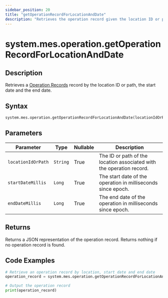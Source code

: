 ```yaml
---
sidebar_position: 20
title: "getOperationRecordForLocationAndDate"
description: "Retrieves the operation record given the location ID or path, the start date and the end date."
---
```


# system.mes.operation.getOperationRecordForLocationAndDate

## Description

Retrieves a [Operation Records](../../data-model/operation-model/operation-record) record by the location ID or path, the start date and the end date.

## Syntax

```python
system.mes.operation.getOperationRecordForLocationAndDate(locationIdOrPath, startDateMillis, endDateMillis)
```

## Parameters

| Parameter          | Type     | Nullable | Description                                                          |
|--------------------|----------|----------|----------------------------------------------------------------------|
| `locationIdOrPath` | `String` | True     | The ID or path of the location associated with the operation record. |
| `startDateMillis`  | `Long`   | True     | The start date of the operation in milliseconds since epoch.         |
| `endDateMillis`    | `Long`   | True     | The end date of the operation in milliseconds since epoch.           |

## Returns

Returns a JSON representation of the operation record. Returns nothing if no operation record is found.

## Code Examples

```python
# Retrieve an operation record by location, start date and end date
operation_record = system.mes.operation.getOperationRecordForLocationAndDate('01JD7M94CJ-HPEQEJ1F-QA8EQ6VE', 1704067200000, 1735708800000)

# Output the operation record
print(operation_record)
```
